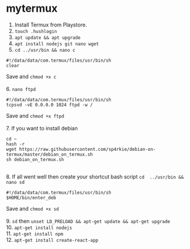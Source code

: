 # mytermux
1. Install Termux from Playstore.
2. `touch .hushlogin`
3. `apt update && apt upgrade`
4. `apt install nodejs git nano wget`
5. `cd ../usr/bin && nano c`
```
#!/data/data/com.termux/files/usr/bin/sh
clear
```
Save and `chmod +x c`
<br /><br />6. `nano ftpd`
```
#!/data/data/com.termux/files/usr/bin/sh
tcpsvd -vE 0.0.0.0 1024 ftpd -w /
```
Save and `chmod +x ftpd`
<br /><br />7. If you want to install debian
```
cd ~
hash -r
wget https://raw.githubusercontent.com/sp4rkie/debian-on-termux/master/debian_on_termux.sh
sh debian_on_termux.sh
```
<br />8. If all went well then create your shortcut bash script
`cd  ../usr/bin && nano sd`
```
#!/data/data/com.termux/files/usr/bin/sh
$HOME/bin/enter_deb
```
Save and `chmod +x sd`
<br /><br />9. `sd` then `unset LD_PRELOAD && apt-get update && apt-get upgrade`
<br />10. `apt-get install nodejs`
<br />11. `apt-get install npm`
<br />12. `apt-get install create-react-app`
